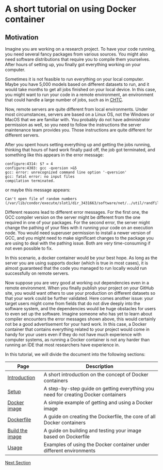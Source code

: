 
# A short tutorial on using Docker container

## Motivation

Imagine you are working on a research project. To have your code running, you need several fancy packages from various sources. You might also need software distributions that require you to compile them yourselves. After hours of setting up, you finally got everything working on your computer.

Sometimes it is not feasible to run everything on your local computer. Maybe you have 5,000 models based on different datasets to run, and it would take months to get all jobs finished on your local device. In this case, you might want to run your code in a remote environment, an environment that could handle a large number of jobs, such as in [CHTC].

Now, remote servers are quite different from local environments. Under most circumstances, servers are based on a Linux OS, not the Windows or MacOS that we are familiar with. You probably do not have administrator permission as well, so you need to follow the instructions the server maintenance team provides you. Those instructions are quite different for different servers.

After you spent hours setting everything up and getting the jobs running, thinking that hours of hard work finally paid off, the job got terminated, and something like this appears in the error message:

```
configure:4314: $? = 4
configure:4303: gcc -qversion >&5
gcc: error: unrecognized command line option '-qversion'
gcc: fatal error: no input files
compilation terminated.
```

or maybe this message appears:

```
Can't open file of random numbers (/var/lib/condor/execute/slot1/dir_3431663/software/net/../util/randfile)
```

Different reasons lead to different error messages. For the first one, the GCC compiler version on the server might be different from the one required in one of your packages. For the second error, the server might change the pathing of your files with it running your code on an execution node. You would need superuser permission to install a newer version of GCC, and you might need to make significant changes to the package you are using to deal with the pathing issue. Both are very time-consuming if not even possible to fix.

In this scenario, a docker container would be your best hope. As long as the server you are using supports docker (which is true in most cases), it is almost guaranteed that the code you managed to run locally would run successfully on remote servers.

Now suppose you are very good at working out dependencies even in a remote environment. When you finally publish your project on your GitHub site, you would want others to use your production on different datasets so that your work could be further validated. Here comes another issue: your target users might come from fields that do not dive deeply into the software system, and the dependencies would be huge obstacles for users to even set up the software. Imagine someone who has yet to learn about compiler encounters the error messages shown above, this would certainly not be a good advertisement for your hard work. In this case, a Docker container that contains everything related to your project would come in handy for your users even if they do not have much experience with computer systems, as running a Docker container is not any harder than running an IDE that most researchers have experience in.

In this tutorial, we will divide the document into the following sections:

| Page| Description|
|---|---|
|[Introduction](intro.md)|A short introduction on the concept of Docker containers|
|[Setup](setup.md)|A step-by-step guide on getting everything you need for creating Docker containers|
|[Docker image](image.md)|A simple example of getting and using a Docker image|
|[Dockerfile](dockerfile.md)|A guide on creating the Dockerfile, the core of all Docker containers|
|[Build the image](build.md)|A guide on building and testing your image based on Dockerfile|
|[Usage](use.md)|Examples of using the Docker container under different environments|

[Next Section](intro.md)

[//]: # (These are reference links used in the body of this note and get stripped out when the markdown processor does its job. There is no need to format nicely because it shouldn't be seen. Thanks SO - http://stackoverflow.com/questions/4823468/store-comments-in-markdown-syntax)
   [CHTC]: <https://chtc.cs.wisc.edu/>
   [DockerHub website]: <https://hub.docker.com/>
   [Windows link]: <https://docs.docker.com/desktop/install/windows-install/>
   [Mac link]: <https://docs.docker.com/desktop/install/mac-install/>
   [Linux link]: <https://docs.docker.com/desktop/install/linux-install/>
   [Engine link]: <https://docs.docker.com/engine/install/centos/>
   [Dockerfile reference]: <https://docs.docker.com/engine/reference/builder/>
